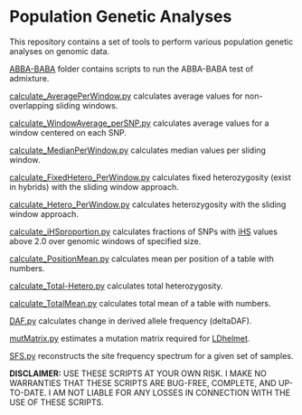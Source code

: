 # Population Genetic Analyses

This repository contains a set of tools to perform various population genetic analyses on genomic data.

[ABBA-BABA](ABBA-BABA) folder contains scripts to run the ABBA-BABA test of admixture.

[calculate_AveragePerWindow.py](calculate_AveragePerWindow.py) calculates average values for non-overlapping sliding windows.

[calculate_WindowAverage_perSNP.py](calculate_WindowAverage_perSNP.py) calculates average values for a window centered on each SNP.

[calculate_MedianPerWindow.py](calculate_AveragePerWindow.py) calculates median values per sliding window.

[calculate_FixedHetero_PerWindow.py](calculate_FixedHetero_PerWindow.py) calculates fixed heterozygosity (exist in hybrids) with the sliding window approach.

[calculate_Hetero_PerWindow.py](calculate_Hetero_PerWindow.py) calculates heterozygosity with the sliding window approach.

[calculate_iHSproportion.py](calculate_iHSproportion.py) calculates fractions of SNPs with [iHS](https://journals.plos.org/plosbiology/article?id=10.1371/journal.pbio.0040072) values above 2.0 over genomic windows of specified size.

[calculate_PositionMean.py](calculate_PositionMean.py) calculates mean per position of a table with numbers.

[calculate_Total-Hetero.py](calculate_Total-Hetero.py) calculates total heterozygosity.

[calculate_TotalMean.py](calculate_TotalMean.py) calculates total mean of a table with numbers.

[DAF.py](DAF.py) calculates change in derived allele frequency (deltaDAF).

[mutMatrix.py](mutMatrix.py) estimates a mutation matrix required for [LDhelmet](http://dx.doi.org/10.1371/journal.pgen.1003090).

[SFS.py](SFS.py) reconstructs the site frequency spectrum for a given set of samples.

**DISCLAIMER:** USE THESE SCRIPTS AT YOUR OWN RISK. I MAKE NO WARRANTIES THAT THESE SCRIPTS ARE BUG-FREE, COMPLETE, AND UP-TO-DATE. I AM NOT LIABLE FOR ANY LOSSES IN CONNECTION WITH THE USE OF THESE SCRIPTS.
